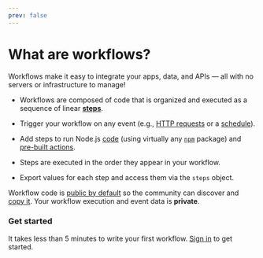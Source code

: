 ```yaml
---
prev: false
---
```


# What are workflows?

Workflows make it easy to integrate your apps, data, and APIs — all with no servers or infrastructure to manage!

- Workflows are composed of code that is organized and executed as a sequence of linear [**steps**](/workflows/steps).

- Trigger your workflow on any event (e.g., [HTTP requests](/workflows/steps/triggers/#http) or a [schedule](/workflows/steps/triggers/#cron-scheduler)).

- Add steps to run Node.js [code](/workflows/steps/code/) (using virtually any [`npm`](/workflows/steps/code/#using-npm-packages) package) and [pre-built actions](/workflows/steps/actions/).

- Steps are executed in the order they appear in your workflow.

- Export values for each step and access them via the `steps` object.

Workflow code is [public by default](/public-workflows/) so the community can discover and [copy it](/workflows/copy/). Your workflow execution and event data is **private**.

### Get started

It takes less than 5 minutes to write your first workflow. [Sign in](/sign-up/) to get started.

<Footer />
